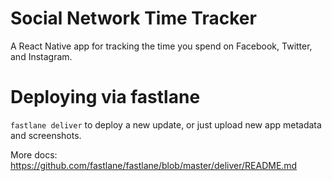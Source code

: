 # Social Network Time Tracker
A React Native app for tracking the time you spend on Facebook, Twitter, and Instagram.

# Deploying via fastlane
`fastlane deliver` to deploy a new update, or just upload new app metadata and screenshots.

More docs: https://github.com/fastlane/fastlane/blob/master/deliver/README.md
